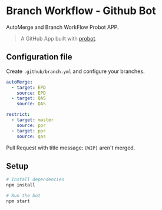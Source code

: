# Branch Workflow - Github Bot

AutoMerge and Branch WorkFlow Probot APP.

> A GitHub App built with [probot](https://github.com/probot/probot). 

## Configuration file
Create `.github/branch.yml` and configure your branches.

```yaml
autoMerge:
  - target: EPD
    source: EPD
  - target: QAS
    source: QAS

restrict:
  - target: master
    source: ppr
  - target: ppr
    source: qas
```

Pull Request with title message: `[WIP]` aren't merged.

## Setup

```sh
# Install dependencies
npm install

# Run the bot
npm start
```
